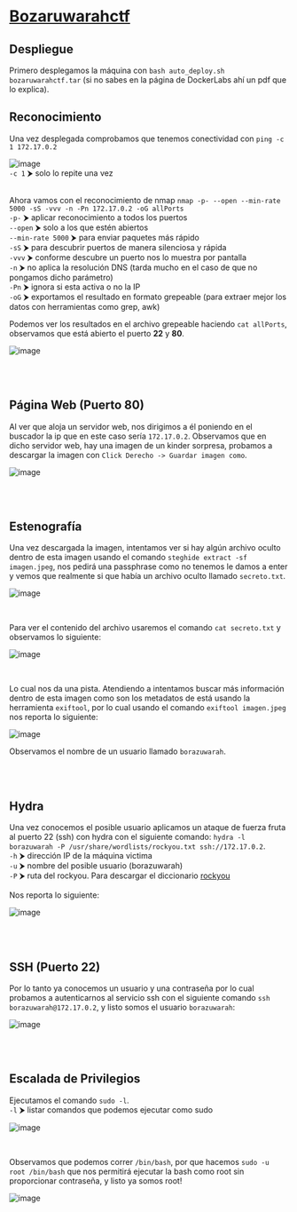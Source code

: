 # [Bozaruwarahctf](https://dockerlabs.es/)

## Despliegue

Primero desplegamos la máquina con ```bash auto_deploy.sh bozaruwarahctf.tar``` (si no sabes en la página de DockerLabs ahí un pdf que lo explica).


## Reconocimiento

Una vez desplegada comprobamos que tenemos conectividad con ```ping -c 1 172.17.0.2``` 
<br>

![image](https://github.com/TerrorAterrador/WriteUps/assets/146730674/af4d0189-b640-4576-aca6-3c02c75c9434)
<br>
`-c 1` ⮞ solo lo repite una vez<br>
<br>

Ahora vamos con el reconocimiento de nmap ```nmap -p- --open --min-rate 5000 -sS -vvv -n -Pn 172.17.0.2 -oG allPorts``` <br>
`-p-` ⮞ aplicar reconocimiento a todos los puertos <br>
`--open` ⮞ solo a los que estén abiertos <br>
`--min-rate 5000` ⮞ para enviar paquetes más rápido <br> 
`-sS` ⮞ para descubrir puertos de manera silenciosa y rápida <br> 
`-vvv` ⮞ conforme descubre un puerto nos lo muestra por pantalla <br> 
`-n` ⮞ no aplica la resolución DNS (tarda mucho en el caso de que no pongamos dicho parámetro)<br> 
`-Pn` ⮞ ignora si esta activa o no la IP<br> 
`-oG` ⮞ exportamos el resultado en formato grepeable (para extraer mejor los datos con herramientas como grep, awk)
<br>

Podemos ver los resultados en el archivo grepeable haciendo ```cat allPorts```, observamos que está abierto el puerto **22** y **80**.
<br>

![image](https://github.com/TerrorAterrador/WriteUps/assets/128630899/da1b6454-c069-4b1c-93bc-266a6a2de61e)

<br>
<br>

## Página Web (Puerto 80)

Al ver que aloja un servidor web, nos dirigimos a él poniendo en el buscador la ip que en este caso sería `172.17.0.2`. Observamos que en dicho servidor web, hay una imagen de un kinder sorpresa, probamos a descargar la imagen con `Click Derecho -> Guardar imagen como`.
<br>

![image](https://github.com/TerrorAterrador/WriteUps/assets/128630899/288084ce-9d72-4365-bc73-f3dedf16fe81)

<br>
<br>

## Estenografía

Una vez descargada la imagen, intentamos ver si hay algún archivo oculto dentro de esta imagen usando el comando `steghide extract -sf imagen.jpeg`, nos pedirá una passphrase como no tenemos le damos a enter y vemos que realmente si que había un archivo oculto llamado `secreto.txt`.
<br>

![image](https://github.com/TerrorAterrador/WriteUps/assets/128630899/6f62ac4d-e0bb-4767-9d77-633747ddbab7)

<br>

Para ver el contenido del archivo usaremos el comando `cat secreto.txt` y observamos lo siguiente:
<br>

![image](https://github.com/TerrorAterrador/WriteUps/assets/128630899/fe7640b1-039b-49b3-bfe9-118f1e44828e)

<br>

Lo cual nos da una pista. Atendiendo a intentamos buscar más información dentro de esta imagen como son los metadatos de está usando la herramienta `exiftool`, por lo cual usando el comando `exiftool imagen.jpeg` nos reporta lo siguiente:
<br>

![image](https://github.com/TerrorAterrador/WriteUps/assets/128630899/0eea7991-2c3b-4973-be3c-71e09f30da6f)
<br>

Observamos el nombre de un usuario llamado `borazuwarah`.

<br>
<br>

## Hydra

Una vez conocemos el posible usuario aplicamos un ataque de fuerza fruta al puerto 22 (ssh) con hydra con el siguiente comando: `hydra -l borazuwarah -P /usr/share/wordlists/rockyou.txt ssh://172.17.0.2`. <br> 
`-h` ⮞ dirección IP de la máquina victima <br>
`-u` ⮞ nombre del posible usuario (borazuwarah) <br> 
`-P` ⮞ ruta del rockyou. Para descargar el diccionario [rockyou](https://github.com/brannondorsey/naive-hashcat/releases/download/data/rockyou.txt) <br> 
<br>
Nos reporta lo siguiente: 
<br>

![image](https://github.com/TerrorAterrador/WriteUps/assets/128630899/f26de55b-9bdb-4b66-8729-1d0e2363867b)

<br>
<br>

## SSH (Puerto 22)

Por lo tanto ya conocemos un usuario y una contraseña por lo cual probamos a autenticarnos al servicio ssh con el siguiente comando `ssh borazuwarah@172.17.0.2`, y listo somos el usuario `borazuwarah`:
<br>

![image](https://github.com/TerrorAterrador/WriteUps/assets/128630899/edd66ba8-39c2-44ea-8e58-cdd391bb00de)

<br>
<br>

## Escalada de Privilegios

Ejecutamos el comando `sudo -l`. <br>
`-l` ⮞ listar comandos que podemos ejecutar como sudo <br>

![image](https://github.com/TerrorAterrador/WriteUps/assets/128630899/7812848c-90a9-4f25-91d1-644738d66a9b)

<br>

Observamos que podemos correr `/bin/bash`, por que hacemos `sudo -u root /bin/bash` que nos permitirá ejecutar la bash como root sin proporcionar contraseña, y listo ya somos root!
<br>

![image](https://github.com/TerrorAterrador/WriteUps/assets/128630899/9fdeb6b7-caea-4865-9bf2-d11b985f6c86)
